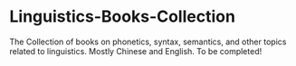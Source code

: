 # Linguistics-Books-Collection
The Collection of books on phonetics, syntax, semantics, and other topics related to linguistics. Mostly Chinese and English.
To be completed!
